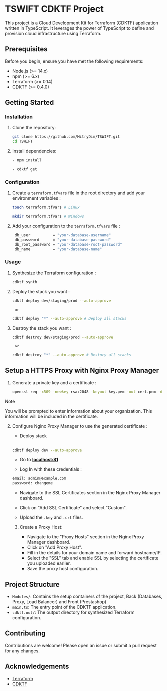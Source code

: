 # TSWIFT CDKTF Project

This project is a Cloud Development Kit for Terraform (CDKTF) application written in TypeScript. It leverages the power of TypeScript to define and provision cloud infrastructure using Terraform.

## Prerequisites

Before you begin, ensure you have met the following requirements:

- Node.js (>= 14.x)
- npm (>= 6.x)
- Terraform (>= 0.14)
- CDKTF (>= 0.4.0)

## Getting Started

### Installation

1. Clone the repository:

   ```sh
   git clone https://github.com/MitryDim/TSWIFT.git
   cd TSWIFT
   ```

2. Install dependencies:

   ```sh
   - npm install

   - cdktf get
   ```

### Configuration

1. Create a `terraform.tfvars` file in the root directory and add your environment variables :

   ```sh
   touch terraform.tfvars # Linux

   mkdir terraform.tfvars # Windows
   ```

2. Add your configuration to the `terraform.tfvars` file :
   ```sh
    db_user          = "your-database-username"
    db_password      = "your-database-password"
    db_root_password = "your-database-root-password"
    db_name          = "your-database-name"
   ```

### Usage

1. Synthesize the Terraform configuration :

   ```sh
   cdktf synth
   ```

2. Deploy the stack you want :

   ```sh
   cdktf deploy dev/staging/prod --auto-approve

    or

   cdktf deploy "*" --auto-approve # Deploy all stacks
   ```

3. Destroy the stack you want :

   ```sh
   cdktf destroy dev/staging/prod --auto-approve

    or

   cdktf destroy "*" --auto-approve # Destory all stacks
   ```

## Setup a HTTPS Proxy with Nginx Proxy Manager

1. Generate a private key and a certificate :

    ```sh
    openssl req -x509 -newkey rsa:2048 -keyout key.pem -out cert.pem -days 365
    ```

> [!NOTE]
> You will be prompted to enter information about your organization. This information will be included in the certificate.


2. Configure Nginx Proxy Manager to use the generated certificate :

   * Deploy stack

   <br>

   ```sh
   cdktf deploy dev --auto-approve
   ```

   * Go to **[localhost:81](localhost:81)**

   * Log In with these credentials :

   ```sh
   email: admin@example.com
   password: changeme
   ```

   * Navigate to the SSL Certificates section in the Nginx Proxy Manager dashboard.

   * Click on "Add SSL Certificate" and select "Custom".

   * Upload the `.key` and `.crt` files.

   3. Create a Proxy Host:

      * Navigate to the "Proxy Hosts" section in the Nginx Proxy Manager dashboard.
      * Click on "Add Proxy Host".
      * Fill in the details for your domain name and forward hostname/IP.
      * Select the "SSL" tab and enable SSL by selecting the certificate you uploaded earlier.
      * Save the proxy host configuration.

## Project Structure

- `Modules/`: Contains the setup containers of the project, Back (Databases, Proxy, Load Balancer) and Front (Prestashop)
- `main.ts`: The entry point of the CDKTF application.
- `cdktf.out/`: The output directory for synthesized Terraform configuration.

## Contributing

Contributions are welcome! Please open an issue or submit a pull request for any changes.

## Acknowledgements

- [Terraform](https://www.terraform.io/)
- [CDKTF](https://github.com/hashicorp/terraform-cdk)

```

```
